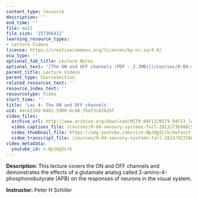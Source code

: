 ```yaml
---
content_type: resource
description: ''
end_time: ''
file: null
file_size: '157366412'
learning_resource_types:
- Lecture Videos
license: https://creativecommons.org/licenses/by-nc-sa/4.0/
ocw_type: ''
optional_tab_title: Lecture Notes
optional_text: '[The ON and OFF channels (PDF - 2.3MB)](/courses/9-04-sensory-systems-fall-2013/resources/mit9_04f13_vis4)'
parent_title: Lecture Videos
parent_type: CourseSection
related_resources_text: ''
resource_index_text: ''
resourcetype: Video
start_time: ''
title: 'Lec 4: The ON and OFF channels'
uid: 4ece218d-0481-5900-bc08-fbef3c82626f
video_files:
  archive_url: http://www.archive.org/download/MIT9.04F13/MIT9_04F13_lec04_300k.mp4
  video_captions_file: /courses/9-04-sensory-systems-fall-2013/73b908c58ac25ca8b01e5ba7cb4e5a7c_n-NpJQgSLrk.vtt
  video_thumbnail_file: https://img.youtube.com/vi/n-NpJQgSLrk/default.jpg
  video_transcript_file: /courses/9-04-sensory-systems-fall-2013/92726880e708351fa4330a6c60e243e6_n-NpJQgSLrk.pdf
video_metadata:
  youtube_id: n-NpJQgSLrk
---
```


**Description:** This lecture covers the ON and OFF channels and demonstrates the effects of a glutamate analog called 2-amino-4-phosphonobutyrate (APB) on the responses of neurons in the visual system.

**Instructor:** Peter H Schiller

